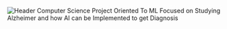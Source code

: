 ![Header](../main/AFDA_Logo.png)
Computer Science Project Oriented To ML 
Focused on Studying Alzheimer and how AI can be Implemented to get Diagnosis 
